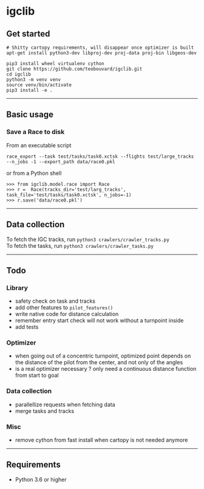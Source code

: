 # igclib

## Get started

```{shell}
# Shitty cartopy requirements, will disappear once optimizer is built
apt-get install python3-dev libproj-dev proj-data proj-bin libgeos-dev

pip3 install wheel virtualenv cython 
git clone https://github.com/teobouvard/igclib.git
cd igclib
python3 -m venv venv
source venv/bin/activate
pip3 install -e .
```
---

## Basic usage

### Save a Race to disk

From an executable script

```console
race_export --task test/tasks/task0.xctsk --flights test/large_tracks  --n_jobs -1 --export_path data/race0.pkl
```

or from a Python shell

```{python}
>>> from igclib.model.race import Race
>>> r =  Race(tracks_dir='test/larg_tracks', task_file='test/tasks/task0.xctsk', n_jobs=-1)
>>> r.save('data/race0.pkl')
```

---

## Data collection

To fetch the IGC tracks, run `python3 crawlers/crawler_tracks.py`  
To fetch the tasks, run `python3 crawlers/crawler_tasks.py`

---

## Todo

### Library

* safety check on task and tracks 
* add other features to ```pilot_features()```
* write native code for distance calculation
* remember entry start check will not work without a turnpoint inside
* add tests

### Optimizer

* when going out of a concentric turnpoint, optimized point depends on the distance of the pilot from the center, and not only of the angles
* is a real optimizer necessary ? only need a continuous distance function from start to goal

### Data collection

* parallellize requests when fetching data
* merge tasks and tracks

### Misc

* remove cython from fast install when cartopy is not needed anymore

---

## Requirements

* Python 3.6 or higher